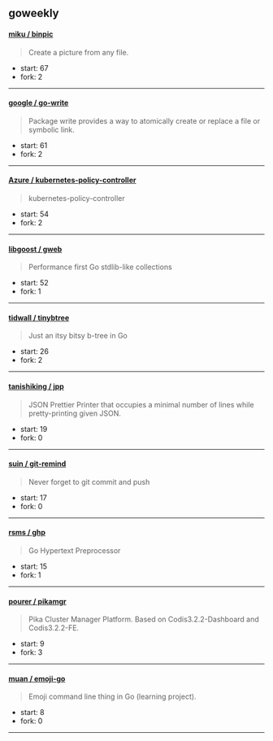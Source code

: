 ## goweekly

#### [miku / binpic](https://github.com/miku/binpic)

> Create a picture from any file.

+ start: 67
+ fork: 2

----


#### [google / go-write](https://github.com/google/go-write)

> Package write provides a way to atomically create or replace a file or symbolic link.

+ start: 61
+ fork: 2

----


#### [Azure / kubernetes-policy-controller](https://github.com/Azure/kubernetes-policy-controller)

> kubernetes-policy-controller

+ start: 54
+ fork: 2

----


#### [libgoost / gweb](https://github.com/libgoost/gweb)

> Performance first Go stdlib-like collections

+ start: 52
+ fork: 1

----


#### [tidwall / tinybtree](https://github.com/tidwall/tinybtree)

> Just an itsy bitsy b-tree in Go

+ start: 26
+ fork: 2

----


#### [tanishiking / jpp](https://github.com/tanishiking/jpp)

> JSON Prettier Printer that occupies a minimal number of lines while pretty-printing given JSON.

+ start: 19
+ fork: 0

----


#### [suin / git-remind](https://github.com/suin/git-remind)

> Never forget to git commit and push

+ start: 17
+ fork: 0

----


#### [rsms / ghp](https://github.com/rsms/ghp)

> Go Hypertext Preprocessor

+ start: 15
+ fork: 1

----


#### [pourer / pikamgr](https://github.com/pourer/pikamgr)

> Pika Cluster Manager Platform. Based on Codis3.2.2-Dashboard and Codis3.2.2-FE.

+ start: 9
+ fork: 3

----


#### [muan / emoji-go](https://github.com/muan/emoji-go)

> Emoji command line thing in Go (learning project).

+ start: 8
+ fork: 0

----

